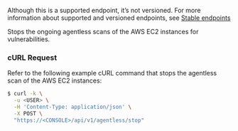 Although this is a supported endpoint, it’s not versioned. 
For more information about supported and versioned endpoints, see [Stable endpoints](https://prisma.pan.dev/docs/cloud/cwpp/stable-endpoints)

Stops the ongoing agentless scans of the AWS EC2 instances for vulnerabilities.

### cURL Request

Refer to the following example cURL command that stops the agentless scan of the AWS EC2 instances:

```bash
$ curl -k \
  -u <USER> \
  -H 'Content-Type: application/json' \
  -X POST \
  "https://<CONSOLE>/api/v1/agentless/stop"
```